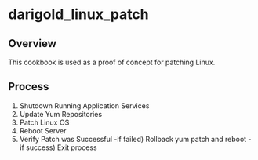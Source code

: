 # darigold_linux_patch

## Overview

This cookbook is used as a proof of concept for patching Linux.

## Process

1) Shutdown Running Application Services
2) Update Yum Repositories
3) Patch Linux OS
4) Reboot Server
5) Verify Patch was Successful
   -if failed) Rollback yum patch and reboot
   -if success) Exit process
